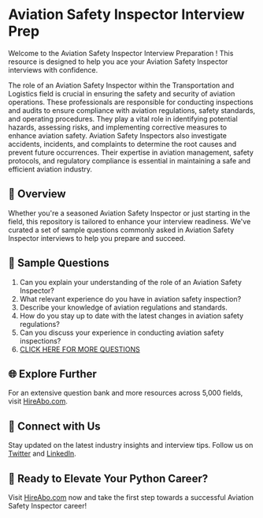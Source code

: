 # Aviation Safety Inspector Interview Prep

Welcome to the Aviation Safety Inspector Interview Preparation ! This resource is designed to help you ace your Aviation Safety Inspector interviews with confidence.

The role of an Aviation Safety Inspector within the Transportation and Logistics field is crucial in ensuring the safety and security of aviation operations. These professionals are responsible for conducting inspections and audits to ensure compliance with aviation regulations, safety standards, and operating procedures. They play a vital role in identifying potential hazards, assessing risks, and implementing corrective measures to enhance aviation safety. Aviation Safety Inspectors also investigate accidents, incidents, and complaints to determine the root causes and prevent future occurrences. Their expertise in aviation management, safety protocols, and regulatory compliance is essential in maintaining a safe and efficient aviation industry.

## 🚀 Overview

Whether you're a seasoned Aviation Safety Inspector or just starting in the field, this repository is tailored to enhance your interview readiness. We've curated a set of sample questions commonly asked in Aviation Safety Inspector interviews to help you prepare and succeed.

## 📝 Sample Questions

1. Can you explain your understanding of the role of an Aviation Safety Inspector?
2. What relevant experience do you have in aviation safety inspection?
3. Describe your knowledge of aviation regulations and standards.
4. How do you stay up to date with the latest changes in aviation safety regulations?
5. Can you discuss your experience in conducting aviation safety inspections?
6. [CLICK HERE FOR MORE QUESTIONS](https://hireabo.com/job/23_3_5/Aviation%20Safety%20Inspector)

## 🌐 Explore Further

For an extensive question bank and more resources across 5,000 fields, visit [HireAbo.com](https://www.hireabo.com).

## 📱 Connect with Us

Stay updated on the latest industry insights and interview tips. Follow us on [Twitter](https://twitter.com/hireabo) and [LinkedIn](https://www.linkedin.com/in/hire-abo-3609972a8/).

## 🚀 Ready to Elevate Your Python Career?

Visit [HireAbo.com](https://www.hireabo.com) now and take the first step towards a successful Aviation Safety Inspector career!